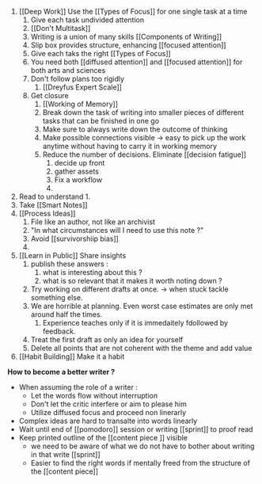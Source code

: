 1. [[Deep Work]] Use the [[Types of Focus]] for one single task at a time
	1. Give each task undivided attention
	2. [[Don't Multitask]]
	3. Writing is a union of many skills [[Components of Writing]]
	4. Slip box provides structure, enhancing [[focused attention]]
	5. Give each taks the right [[Types of Focus]]
	6. You need both [[diffused attention]] and [[focused attention]] for both arts and sciences
	7. Don't follow plans too rigidly
		1. [[Dreyfus Expert Scale]]
	8. Get closure
		1. [[Working of Memory]]
		2. Break down the task of writing into smaller pieces of different tasks that can be finished in one go
		3. Make sure to always write down the outcome of thinking
		4. Make possible connections visible -> easy to pick up the work anytime without having to carry it in working memory
		5. Reduce the number of decisions. Eliminate [[decision fatigue]]
			1. decide up front
			2. gather assets
			3. Fix a workflow
			4. 
2. Read to understand
	1. 
3. Take [[Smart Notes]]
4. [[Process Ideas]]
	1. File like an author, not like an archivist
	2. "In what circumstances will I need to use this note ?"
	3. Avoid [[survivorshiip bias]]
	4. 
5. [[Learn in Public]] Share insights
	1. publish these answers :
		1. what is interesting about this ?
		2. what is so relevant that it makes it worth noting down ?
	2. Try working on different drafts at once. -> when stuck tackle something else. 
	3. We are horrible at planning. Even worst case estimates are only met around half the times.
		1. Experience teaches only if it is immedaitely fdollowed by feedback.
	4. Treat the first draft as only an idea for yourself
	5. Delete all points that are not coherent with the theme and add value
6. [[Habit Building]] Make it a habit


__How to become a better writer ?__
- When assuming the role of a writer :
	- Let the words flow without interruption
	- Don't let the critic interfere or aim to please him
	- Utilize diffused focus and proceed non linerarly
- Complex ideas are hard to transalte into words linearly 
- Wait until end of [[pomodoro]] session or writing [[sprint]] to proof read
- Keep printed outline of the [[content piece ]] visible
	- we need to be aware of what we do not have to bother about writing in that write [[sprint]]
	- Easier to find the right words if mentally freed from the structure of the [[content piece]]